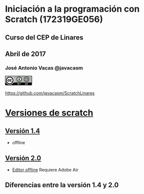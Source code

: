 # Iniciación a la programación con Scratch (172319GE056)

## Curso del CEP de Linares

## Abril de 2017

### José Antonio Vacas @javacasm

[![CCbySA](imagenes/CCbySQ_88x31.png)](./imagenes/Licencia_CC.png)

https://github.com/javacasm/ScratchLinares

# [Versiones de scratch](https://wiki.scratch.mit.edu/wiki/Scratch_Versions)

## [Versión 1.4](https://scratch.mit.edu/scratch_1.4/)
* offline

## [Versión 2.0](https://scratch.mit.edu/projects/156176738/#editor)
* [Editor offline](https://scratch.mit.edu/scratch2download/) Requiere Adobe Air


## Diferencias entre la versión 1.4 y 2.0
